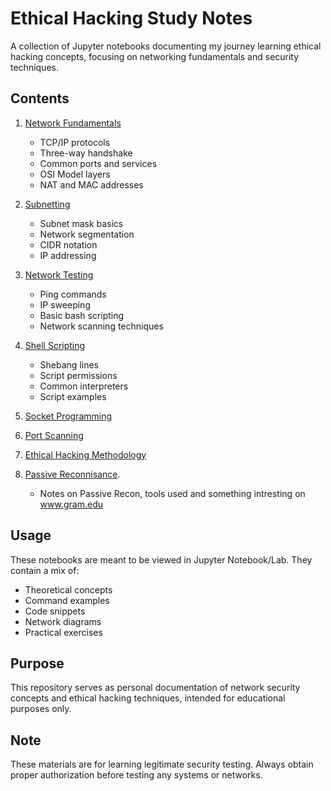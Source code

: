 # Ethical Hacking Study Notes

A collection of Jupyter notebooks documenting my journey learning ethical hacking concepts, focusing on networking fundamentals and security techniques.

## Contents

1. [Network Fundamentals](0-network-intro.ipynb)

   - TCP/IP protocols
   - Three-way handshake
   - Common ports and services
   - OSI Model layers
   - NAT and MAC addresses

2. [Subnetting](1-subnetting.ipynb)

   - Subnet mask basics
   - Network segmentation
   - CIDR notation
   - IP addressing

3. [Network Testing](2-ping-test.ipynb)

   - Ping commands
   - IP sweeping
   - Basic bash scripting
   - Network scanning techniques

4. [Shell Scripting](3-shebang.ipynb)

   - Shebang lines
   - Script permissions
   - Common interpreters
   - Script examples

5. [Socket Programming](4-sockets.ipynb)

6. [Port Scanning](5-portscanning.py)

7. [Ethical Hacking Methodology](6-stages-of-ethical-hacking.ipynb)

8. [Passive Reconnisance](7-passive-recon.ipynb).
   - Notes on Passive Recon, tools used and something intresting on www.gram.edu

## Usage

These notebooks are meant to be viewed in Jupyter Notebook/Lab. They contain a mix of:

- Theoretical concepts
- Command examples
- Code snippets
- Network diagrams
- Practical exercises

## Purpose

This repository serves as personal documentation of network security concepts and ethical hacking techniques, intended for educational purposes only.

## Note

These materials are for learning legitimate security testing. Always obtain proper authorization before testing any systems or networks.
